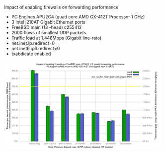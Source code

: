 Impact of enabling firewalls on forwarding performance
  - PC Engines APU2C4 (quad core AMD GX-412T Processor 1 GHz)
  - 3 Intel i210AT Gigabit Ethernet ports
  - FreeBSD main (13 -head) c255412
  - 2000 flows of smallest UDP packets
  - Traffic load at 1.448Mpps (Gigabit line-rate)
  - net.inet.ip.redirect=0
  - net.inet6.ip6.redirect=0
  - txabdicate enabled

![Impact of enabling firewalls on forwarding performance on tuned FreeBSD main c255412](graph.png)
